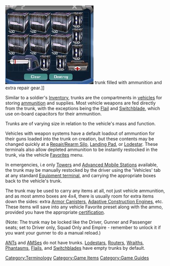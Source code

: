 ![](images/MagTrunk.jpg "fig:MagTrunk.JPG") trunk filled with ammunition and
extra repair gear.\]\]

Similar to a soldier's [Inventory](Inventory.md), trunks are the
compartments in [vehicles](category:_Vehicles.md) for storing
[ammunition](ammunition.md) and supplies. Most vehicle weapons
are fed directly from the trunk, with the exceptions being the
[Flail](Flail.md) and [Switchblade](Switchblade.md),
which use on-board capacitors for their ammunition.

Trunks are of varying size in relation to the vehicle's mass and
function.

Vehicles with weapon systems have a default loadout of ammuntion for
their guns loaded into the trunk on creation, but these contents may be
changed quickly at a [Repair/Rearm Silo](Repair_Rearm_Silo.md),
[Landing Pad](Landing_Pad.md), or
[Lodestar](Lodestar.md). These terminals also allow depleted
ammunition to be instantly restocked in the trunk, via the vehicle
[Favorites](Favorites.md) menu.

In emergencies, i.e only [Towers](Towers.md) and [Advanced Mobile
Stations](Advanced_Mobile_Station.md) available, the trunk may
be manually restocked by the driver using the 'Vehicles' tab at any
standard [Equipment terminal](Equipment_Terminal.md), and
carrying the appropriate boxes back to the vehicle's trunk.

The trunk may be used to carry any items at all, not just vehicle
ammunition, and as most ammo boxes are 4x4, there is usually room for
extra items down the sides: extra [Armor
Canisters](Armor_Canister.md), [Adaptive Construction
Engines](Adaptive_Construction_Engine.md), etc. These items will
save into any vehicle Favorite preset along with the ammo, provided you
have the appropriate [certification](certification.md).

(Note: The trunk may be locked like the Driver, Gunner and Passenger
seats; set to Driver only, Squad Only and Empire - remember to unlock it
if you want your gunner to do a manual reload.)

[ANTs](Advanced_Nanite_Transport.md) and
[AMSes](Advanced_Mobile_Station.md) do not have trunks.
[Lodestars](Lodestar.md), [Routers](Router.md),
[Wraiths](Wraith.md), [Phantasms](Phantasm.md),
[Flails](Flail.md), and [Switchblades](Switchblade.md)
have empty trunks by default.

[Category:Terminology](Category:Terminology.md) [Category:Game
Items](Category:Game_Items.md) [Category:Game
Guides](Category:Game_Guides.md)
